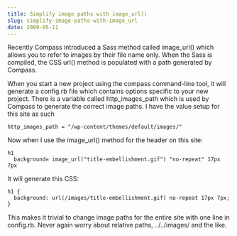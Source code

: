 ```yaml
---
title: Simplify image paths with image_url()
slug: simplify-image-paths-with-image_url
date: 2009-05-11
---
```


Recently Compass introduced a Sass method called image_url() which allows you to refer to images by their file name only. When the Sass is compiled, the CSS url() method is populated with a path generated by Compass.

When you start a new project using the compass command-line tool, it will generate a config.rb file which contains options specific to your new project. There is a variable called http_images_path which is used by Compass to generate the correct image paths. I have the value setup for this site as such

    http_images_path = "/wp-content/themes/default/images/"

Now when I use the image_url() method for the header on this site:

    h1
      background= image_url("title-embellishment.gif") "no-repeat" 17px 7px

It will generate this CSS:

    h1 {
      background: url(/images/title-embellishment.gif) no-repeat 17px 7px; }

This makes it trivial to change image paths for the entire site with one line in config.rb. Never again worry about relative paths, ../../images/ and the like.